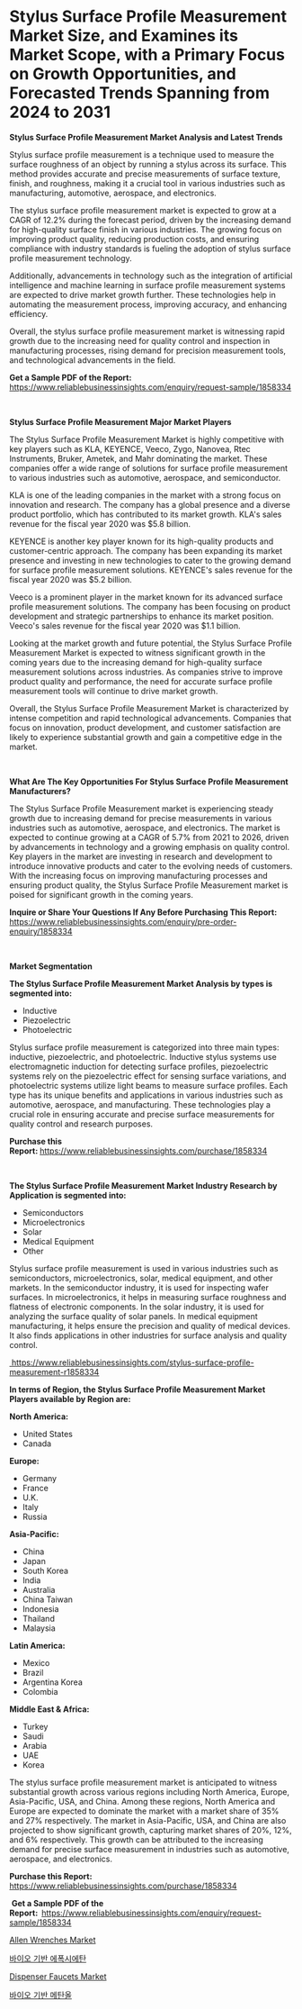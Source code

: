 <p><h1>Stylus Surface Profile Measurement Market Size, and Examines its Market Scope, with a Primary Focus on Growth Opportunities, and Forecasted Trends Spanning from 2024 to 2031</h1></p><p><strong>Stylus Surface Profile Measurement Market Analysis and Latest Trends</strong></p>
<p><p>Stylus surface profile measurement is a technique used to measure the surface roughness of an object by running a stylus across its surface. This method provides accurate and precise measurements of surface texture, finish, and roughness, making it a crucial tool in various industries such as manufacturing, automotive, aerospace, and electronics.</p><p>The stylus surface profile measurement market is expected to grow at a CAGR of 12.2% during the forecast period, driven by the increasing demand for high-quality surface finish in various industries. The growing focus on improving product quality, reducing production costs, and ensuring compliance with industry standards is fueling the adoption of stylus surface profile measurement technology.</p><p>Additionally, advancements in technology such as the integration of artificial intelligence and machine learning in surface profile measurement systems are expected to drive market growth further. These technologies help in automating the measurement process, improving accuracy, and enhancing efficiency.</p><p>Overall, the stylus surface profile measurement market is witnessing rapid growth due to the increasing need for quality control and inspection in manufacturing processes, rising demand for precision measurement tools, and technological advancements in the field.</p></p>
<p><strong>Get a Sample PDF of the Report:&nbsp;</strong> <a href="https://www.reliablebusinessinsights.com/enquiry/request-sample/1858334">https://www.reliablebusinessinsights.com/enquiry/request-sample/1858334</a></p>
<p>&nbsp;</p>
<p><strong>Stylus Surface Profile Measurement Major Market Players</strong></p>
<p><p>The Stylus Surface Profile Measurement Market is highly competitive with key players such as KLA, KEYENCE, Veeco, Zygo, Nanovea, Rtec Instruments, Bruker, Ametek, and Mahr dominating the market. These companies offer a wide range of solutions for surface profile measurement to various industries such as automotive, aerospace, and semiconductor.</p><p>KLA is one of the leading companies in the market with a strong focus on innovation and research. The company has a global presence and a diverse product portfolio, which has contributed to its market growth. KLA's sales revenue for the fiscal year 2020 was $5.8 billion.</p><p>KEYENCE is another key player known for its high-quality products and customer-centric approach. The company has been expanding its market presence and investing in new technologies to cater to the growing demand for surface profile measurement solutions. KEYENCE's sales revenue for the fiscal year 2020 was $5.2 billion.</p><p>Veeco is a prominent player in the market known for its advanced surface profile measurement solutions. The company has been focusing on product development and strategic partnerships to enhance its market position. Veeco's sales revenue for the fiscal year 2020 was $1.1 billion.</p><p>Looking at the market growth and future potential, the Stylus Surface Profile Measurement Market is expected to witness significant growth in the coming years due to the increasing demand for high-quality surface measurement solutions across industries. As companies strive to improve product quality and performance, the need for accurate surface profile measurement tools will continue to drive market growth.</p><p>Overall, the Stylus Surface Profile Measurement Market is characterized by intense competition and rapid technological advancements. Companies that focus on innovation, product development, and customer satisfaction are likely to experience substantial growth and gain a competitive edge in the market.</p></p>
<p>&nbsp;</p>
<p><strong>What Are The Key Opportunities For Stylus Surface Profile Measurement Manufacturers?</strong></p>
<p><p>The Stylus Surface Profile Measurement market is experiencing steady growth due to increasing demand for precise measurements in various industries such as automotive, aerospace, and electronics. The market is expected to continue growing at a CAGR of 5.7% from 2021 to 2026, driven by advancements in technology and a growing emphasis on quality control. Key players in the market are investing in research and development to introduce innovative products and cater to the evolving needs of customers. With the increasing focus on improving manufacturing processes and ensuring product quality, the Stylus Surface Profile Measurement market is poised for significant growth in the coming years.</p></p>
<p><strong>Inquire or Share Your Questions If Any Before Purchasing This Report:</strong> <a href="https://www.reliablebusinessinsights.com/enquiry/pre-order-enquiry/1858334">https://www.reliablebusinessinsights.com/enquiry/pre-order-enquiry/1858334</a></p>
<p>&nbsp;</p>
<p><strong>Market Segmentation</strong></p>
<p><strong>The Stylus Surface Profile Measurement Market Analysis by types is segmented into:</strong></p>
<p><ul><li>Inductive</li><li>Piezoelectric</li><li>Photoelectric</li></ul></p>
<p><p>Stylus surface profile measurement is categorized into three main types: inductive, piezoelectric, and photoelectric. Inductive stylus systems use electromagnetic induction for detecting surface profiles, piezoelectric systems rely on the piezoelectric effect for sensing surface variations, and photoelectric systems utilize light beams to measure surface profiles. Each type has its unique benefits and applications in various industries such as automotive, aerospace, and manufacturing. These technologies play a crucial role in ensuring accurate and precise surface measurements for quality control and research purposes.</p></p>
<p><strong>Purchase this Report:&nbsp;</strong><a href="https://www.reliablebusinessinsights.com/purchase/1858334">https://www.reliablebusinessinsights.com/purchase/1858334</a></p>
<p>&nbsp;</p>
<p><strong>The Stylus Surface Profile Measurement Market Industry Research by Application is segmented into:</strong></p>
<p><ul><li>Semiconductors</li><li>Microelectronics</li><li>Solar</li><li>Medical Equipment</li><li>Other</li></ul></p>
<p><p>Stylus surface profile measurement is used in various industries such as semiconductors, microelectronics, solar, medical equipment, and other markets. In the semiconductor industry, it is used for inspecting wafer surfaces. In microelectronics, it helps in measuring surface roughness and flatness of electronic components. In the solar industry, it is used for analyzing the surface quality of solar panels. In medical equipment manufacturing, it helps ensure the precision and quality of medical devices. It also finds applications in other industries for surface analysis and quality control.</p></p>
<p><a href="https://www.reliablebusinessinsights.com/stylus-surface-profile-measurement-r1858334">&nbsp;https://www.reliablebusinessinsights.com/stylus-surface-profile-measurement-r1858334</a></p>
<p><strong>In terms of Region, the Stylus Surface Profile Measurement Market Players available by Region are:</strong></p>
<p>
    <p> <strong> North America: </strong>
        <ul>
            <li>United States</li>
            <li>Canada</li>
        </ul>
        </p> 
    <p> <strong> Europe: </strong>
        <ul>
            <li>Germany</li>
            <li>France</li>
            <li>U.K.</li>
            <li>Italy</li>
            <li>Russia</li>
        </ul>
        </p> 
    <p> <strong> Asia-Pacific: </strong>
        <ul>
            <li>China</li>
            <li>Japan</li>
            <li>South Korea</li>
            <li>India</li>
            <li>Australia</li>
            <li>China Taiwan</li>
            <li>Indonesia</li>
            <li>Thailand</li>
            <li>Malaysia</li>
        </ul>
        </p> 
    <p> <strong> Latin America: </strong>
        <ul>
            <li>Mexico</li>
            <li>Brazil</li>
            <li>Argentina Korea</li>
            <li>Colombia</li>
        </ul>
        </p> 
    <p> <strong> Middle East & Africa: </strong>
        <ul>
            <li>Turkey</li>
            <li>Saudi</li>
            <li>Arabia</li>
            <li>UAE</li>
            <li>Korea</li>
        </ul>
    </p>
    </p>
<p><p>The stylus surface profile measurement market is anticipated to witness substantial growth across various regions including North America, Europe, Asia-Pacific, USA, and China. Among these regions, North America and Europe are expected to dominate the market with a market share of 35% and 27% respectively. The market in Asia-Pacific, USA, and China are also projected to show significant growth, capturing market shares of 20%, 12%, and 6% respectively. This growth can be attributed to the increasing demand for precise surface measurement in industries such as automotive, aerospace, and electronics.</p></p>
<p><strong>Purchase this Report: </strong><a href="https://www.reliablebusinessinsights.com/purchase/1858334">https://www.reliablebusinessinsights.com/purchase/1858334</a></p>
<p>&nbsp;<strong>Get a Sample PDF of the Report:&nbsp;&nbsp;</strong><a href="https://www.reliablebusinessinsights.com/enquiry/request-sample/1858334">https://www.reliablebusinessinsights.com/enquiry/request-sample/1858334</a></p>
<p><strong></strong></p>
<p><p><a href="https://github.com/phuonganhit041011/Market-Research-Report-List-1/blob/main/allen-wrenches-market.md">Allen Wrenches Market</a></p><p><a href="https://github.com/khairinauzunul/Market-Research-Report-List-1/blob/main/3862920176946.md">바이오 기반 에폭시에탄</a></p><p><a href="https://github.com/nhteumcc68/Market-Research-Report-List-1/blob/main/dispenser-faucets-market.md">Dispenser Faucets Market</a></p><p><a href="https://github.com/joannescott9078/Market-Research-Report-List-1/blob/main/2696828176945.md">바이오 기반 메탄올</a></p></p>